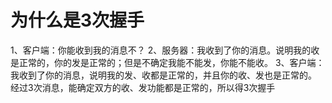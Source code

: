 # 为什么是3次握手
1、客户端：你能收到我的消息不？
2、服务器：我收到了你的消息。说明我的收是正常的，你的发是正常的；但是不确定我能不能发，你能不能收。
3、客户端：我收到了你的消息，说明我的发、收都是正常的，并且你的收、发也是正常的。
经过3次消息，能确定双方的收、发功能都是正常的，所以得3次握手